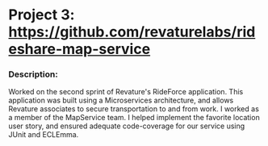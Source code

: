 # Project 3: https://github.com/revaturelabs/rideshare-map-service

### Description:
Worked on the second sprint of Revature's RideForce application. This application was built using a Microservices architecture, and allows Revature associates to secure transportation to and from work. I worked as a member of the MapService team. I helped implement the favorite location user story, and ensured adequate code-coverage for our service using JUnit and ECLEmma.
